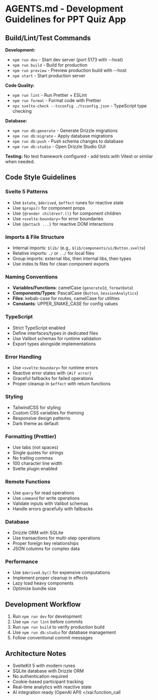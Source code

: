 # AGENTS.md - Development Guidelines for PPT Quiz App

## Build/Lint/Test Commands

**Development:**

- `npm run dev` - Start dev server (port 5173 with --host)
- `npm run build` - Build for production
- `npm run preview` - Preview production build with --host
- `npm start` - Start production server

**Code Quality:**

- `npm run lint` - Run Prettier + ESLint
- `npm run format` - Format code with Prettier
- `npx svelte-check --tsconfig ./tsconfig.json` - TypeScript type checking

**Database:**

- `npm run db:generate` - Generate Drizzle migrations
- `npm run db:migrate` - Apply database migrations
- `npm run db:push` - Push schema changes to database
- `npm run db:studio` - Open Drizzle Studio GUI

**Testing:** No test framework configured - add tests with Vitest or similar when needed.

## Code Style Guidelines

### Svelte 5 Patterns

- Use `$state`, `$derived`, `$effect` runes for reactive state
- Use `$props()` for component props
- Use `{@render children?.()}` for component children
- Use `<svelte:boundary>` for error boundaries
- Use `{@attach ...}` for reactive DOM interactions

### Imports & File Structure

- Internal imports: `$lib/` (e.g., `$lib/components/ui/Button.svelte`)
- Relative imports: `./` or `../` for local files
- Group imports: external libs, then internal libs, then types
- Use index.ts files for clean component exports

### Naming Conventions

- **Variables/Functions**: camelCase (`generateId`, `formatDate`)
- **Components/Types**: PascalCase (`Button`, `SessionAnalytics`)
- **Files**: kebab-case for routes, camelCase for utilities
- **Constants**: UPPER_SNAKE_CASE for config values

### TypeScript

- Strict TypeScript enabled
- Define interfaces/types in dedicated files
- Use Valibot schemas for runtime validation
- Export types alongside implementations

### Error Handling

- Use `<svelte:boundary>` for runtime errors
- Reactive error states with `{#if error}`
- Graceful fallbacks for failed operations
- Proper cleanup in `$effect` with return functions

### Styling

- TailwindCSS for styling
- Custom CSS variables for theming
- Responsive design patterns
- Dark theme as default

### Formatting (Prettier)

- Use tabs (not spaces)
- Single quotes for strings
- No trailing commas
- 100 character line width
- Svelte plugin enabled

### Remote Functions

- Use `query` for read operations
- Use `command` for write operations
- Validate inputs with Valibot schemas
- Handle errors gracefully with fallbacks

### Database

- Drizzle ORM with SQLite
- Use transactions for multi-step operations
- Proper foreign key relationships
- JSON columns for complex data

### Performance

- Use `$derived.by()` for expensive computations
- Implement proper cleanup in effects
- Lazy load heavy components
- Optimize bundle size

## Development Workflow

1. Run `npm run dev` for development
2. Use `npm run lint` before commits
3. Run `npm run build` to verify production build
4. Use `npm run db:studio` for database management
5. Follow conventional commit messages

## Architecture Notes

- SvelteKit 5 with modern runes
- SQLite database with Drizzle ORM
- No authentication required
- Cookie-based participant tracking
- Real-time analytics with reactive state
- AI integration ready (OpenAI API)</content>
  </xai:function_call
